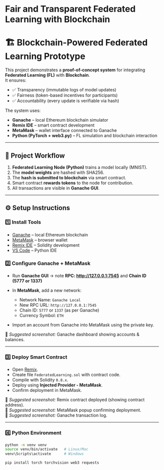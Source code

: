 # Fair and Transparent Federated Learning with Blockchain

# 🏗️ Blockchain-Powered Federated Learning Prototype

This project demonstrates a **proof-of-concept system** for integrating **Federated Learning (FL)** with **Blockchain**.  
It ensures:
- ✅ Transparency (immutable logs of model updates)  
- ✅ Fairness (token-based incentives for participants)  
- ✅ Accountability (every update is verifiable via hash)  

The system uses:
- **Ganache** – local Ethereum blockchain simulator  
- **Remix IDE** – smart contract development  
- **MetaMask** – wallet interface connected to Ganache  
- **Python (PyTorch + web3.py)** – FL simulation and blockchain interaction  

---

## 🚀 Project Workflow

1. **Federated Learning Node (Python)** trains a model locally (MNIST).  
2. The **model weights** are hashed with SHA256.  
3. The **hash is submitted to blockchain** via smart contract.  
4. Smart contract **rewards tokens** to the node for contribution.  
5. All transactions are visible in **Ganache GUI**.


---

## ⚙️ Setup Instructions

### 1️⃣ Install Tools
- [Ganache](https://trufflesuite.com/ganache/) – local Ethereum blockchain  
- [MetaMask](https://metamask.io/) – browser wallet  
- [Remix IDE](https://remix.ethereum.org/) – Solidity development  
- [VS Code](https://code.visualstudio.com/) – Python IDE  

### 2️⃣ Configure Ganache + MetaMask
- Run **Ganache GUI** → note **RPC: http://127.0.0.1:7545** and **Chain ID (5777 or 1337)**  
- In **MetaMask**, add a new network:
    - Network Name: `Ganache Local`  
    - New RPC URL: `http://127.0.0.1:7545`  
    - Chain ID: `5777` or `1337` (as per Ganache)
    - Currency Symbol: `ETH`

- Import an account from Ganache into MetaMask using the private key.

📸 *Suggested screenshot:* Ganache dashboard showing accounts & balances.

---

### 3️⃣ Deploy Smart Contract
- Open [Remix](https://remix.ethereum.org/).  
- Create file `FederatedLearning.sol` with contract code.  
- Compile with Solidity `0.8.x`.  
- Deploy using **Injected Provider - MetaMask**.  
- Confirm deployment in MetaMask.  

📸 *Suggested screenshot:* Remix contract deployed (showing contract address).  
📸 *Suggested screenshot:* MetaMask popup confirming deployment.  
📸 *Suggested screenshot:* Ganache transaction log.

---

### 4️⃣ Python Environment
```bash
python -m venv venv
source venv/bin/activate   # Linux/Mac
venv\Scripts\activate      # Windows

pip install torch torchvision web3 requests
